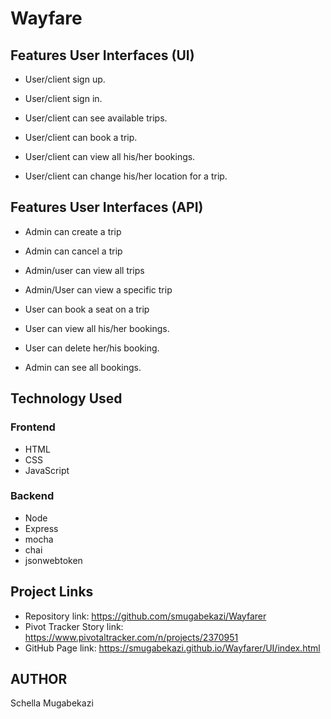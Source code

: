 # Wayfare
## Features User Interfaces (UI)

- User/client sign up.

- User/client sign in.

- User/client can see available trips.

- User/client can book a trip.

- User/client can view all his/her bookings.
 
- User/client can change his/her location for a trip.

## Features User Interfaces (API)

- Admin can create a trip

- Admin can cancel a trip

- Admin/user can view all trips

- Admin/User can view a specific trip

- User can book a seat on a trip

- User can view all his/her bookings.

- User can delete her/his booking.

- Admin can see all bookings.
## Technology Used
### Frontend
- HTML
- CSS
- JavaScript
### Backend
- Node
- Express
- mocha
- chai
- jsonwebtoken
## Project Links
- Repository link: https://github.com/smugabekazi/Wayfarer
- Pivot Tracker Story link: https://www.pivotaltracker.com/n/projects/2370951 
- GitHub Page link: https://smugabekazi.github.io/Wayfarer/UI/index.html
## AUTHOR
 Schella Mugabekazi


